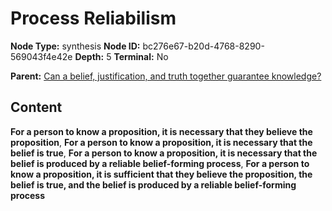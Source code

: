 # Process Reliabilism

**Node Type:** synthesis
**Node ID:** bc276e67-b20d-4768-8290-569043f4e42e
**Depth:** 5
**Terminal:** No

**Parent:** [Can a belief, justification, and truth together guarantee knowledge?](can-a-belief-justification-and-truth-together-guarantee-knowledge-antithesis-cea11a68-ea89-48b0-a599-96fbae27ec71.md)

## Content

**For a person to know a proposition, it is necessary that they believe the proposition**, **For a person to know a proposition, it is necessary that the belief is true**, **For a person to know a proposition, it is necessary that the belief is produced by a reliable belief-forming process**, **For a person to know a proposition, it is sufficient that they believe the proposition, the belief is true, and the belief is produced by a reliable belief-forming process**

